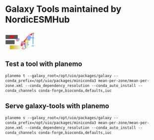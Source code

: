 # Galaxy Tools maintained by NordicESMHub

<img src="nordicESMHub_logo.png" width="100"/>

## Test a tool with planemo

~~~`bash`
planemo t --galaxy_root=/opt/uio/packages/galaxy --conda_prefix=/opt/uio/packages/miniconda3 mean-per-zone/mean-per-zone.xml --conda_dependency_resolution --conda_auto_install --conda_channels conda-forge,bioconda,defaults,iuc
~~~

## Serve galaxy-tools with planemo

~~~`bash`
planemo s --galaxy_root=/opt/uio/packages/galaxy --conda_prefix=/opt/uio/packages/miniconda3 mean-per-zone/mean-per-zone.xml --conda_dependency_resolution --conda_auto_install --conda_channels conda-forge,bioconda,defaults,iuc
~~~
